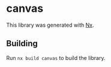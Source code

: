 # canvas

This library was generated with [Nx](https://nx.dev).

## Building

Run `nx build canvas` to build the library.
